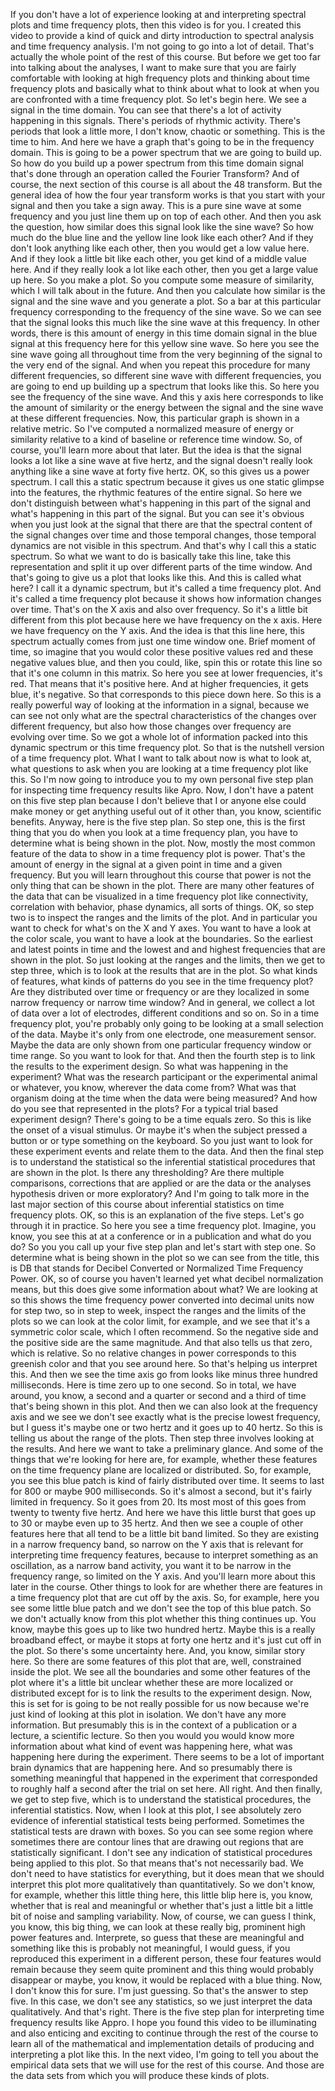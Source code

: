  If you don't have a lot of experience looking at and interpreting spectral plots and time frequency plots, then this video is for you. I created this video to provide a kind of quick and dirty introduction to spectral analysis and time frequency analysis. I'm not going to go into a lot of detail. That's actually the whole point of the rest of this course. But before we get too far into talking about the analyses, I want to make sure that you are fairly comfortable with looking at high frequency plots and thinking about time frequency plots and basically what to think about what to look at when you are confronted with a time frequency plot. So let's begin here. We see a signal in the time domain. You can see that there's a lot of activity happening in this signals. There's periods of rhythmic activity. There's periods that look a little more, I don't know, chaotic or something. This is the time to him. And here we have a graph that's going to be in the frequency domain. This is going to be a power spectrum that we are going to build up. So how do you build up a power spectrum from this time domain signal that's done through an operation called the Fourier Transform? And of course, the next section of this course is all about the 48 transform. But the general idea of how the four year transform works is that you start with your signal and then you take a sign away. This is a pure sine wave at some frequency and you just line them up on top of each other. And then you ask the question, how similar does this signal look like the sine wave? So how much do the blue line and the yellow line look like each other? And if they don't look anything like each other, then you would get a low value here. And if they look a little bit like each other, you get kind of a middle value here. And if they really look a lot like each other, then you get a large value up here. So you make a plot. So you compute some measure of similarity, which I will talk about in the future. And then you calculate how similar is the signal and the sine wave and you generate a plot. So a bar at this particular frequency corresponding to the frequency of the sine wave. So we can see that the signal looks this much like the sine wave at this frequency. In other words, there is this amount of energy in this time domain signal in the blue signal at this frequency here for this yellow sine wave. So here you see the sine wave going all throughout time from the very beginning of the signal to the very end of the signal. And when you repeat this procedure for many different frequencies, so different sine wave with different frequencies, you are going to end up building up a spectrum that looks like this. So here you see the frequency of the sine wave. And this y axis here corresponds to like the amount of similarity or the energy between the signal and the sine wave at these different frequencies. Now, this particular graph is shown in a relative metric. So I've computed a normalized measure of energy or similarity relative to a kind of baseline or reference time window. So, of course, you'll learn more about that later. But the idea is that the signal looks a lot like a sine wave at five hertz, and the signal doesn't really look anything like a sine wave at forty five hertz. OK, so this gives us a power spectrum. I call this a static spectrum because it gives us one static glimpse into the features, the rhythmic features of the entire signal. So here we don't distinguish between what's happening in this part of the signal and what's happening in this part of the signal. But you can see it's obvious when you just look at the signal that there are that the spectral content of the signal changes over time and those temporal changes, those temporal dynamics are not visible in this spectrum. And that's why I call this a static spectrum. So what we want to do is basically take this line, take this representation and split it up over different parts of the time window. And that's going to give us a plot that looks like this. And this is called what here? I call it a dynamic spectrum, but it's called a time frequency plot. And it's called a time frequency plot because it shows how information changes over time. That's on the X axis and also over frequency. So it's a little bit different from this plot because here we have frequency on the x axis. Here we have frequency on the Y axis. And the idea is that this line here, this spectrum actually comes from just one time window one. Brief moment of time, so imagine that you would color these positive values red and these negative values blue, and then you could, like, spin this or rotate this line so that it's one column in this matrix. So here you see at lower frequencies, it's red. That means that it's positive here. And at higher frequencies, it gets blue, it's negative. So that corresponds to this piece down here. So this is a really powerful way of looking at the information in a signal, because we can see not only what are the spectral characteristics of the changes over different frequency, but also how those changes over frequency are evolving over time. So we got a whole lot of information packed into this dynamic spectrum or this time frequency plot. So that is the nutshell version of a time frequency plot. What I want to talk about now is what to look at, what questions to ask when you are looking at a time frequency plot like this. So I'm now going to introduce you to my own personal five step plan for inspecting time frequency results like Apro. Now, I don't have a patent on this five step plan because I don't believe that I or anyone else could make money or get anything useful out of it other than, you know, scientific benefits. Anyway, here is the five step plan. So step one, this is the first thing that you do when you look at a time frequency plan, you have to determine what is being shown in the plot. Now, mostly the most common feature of the data to show in a time frequency plot is power. That's the amount of energy in the signal at a given point in time and a given frequency. But you will learn throughout this course that power is not the only thing that can be shown in the plot. There are many other features of the data that can be visualized in a time frequency plot like connectivity, correlation with behavior, phase dynamics, all sorts of things. OK, so step two is to inspect the ranges and the limits of the plot. And in particular you want to check for what's on the X and Y axes. You want to have a look at the color scale, you want to have a look at the boundaries. So the earliest and latest points in time and the lowest and and highest frequencies that are shown in the plot. So just looking at the ranges and the limits, then we get to step three, which is to look at the results that are in the plot. So what kinds of features, what kinds of patterns do you see in the time frequency plot? Are they distributed over time or frequency or are they localized in some narrow frequency or narrow time window? And in general, we collect a lot of data over a lot of electrodes, different conditions and so on. So in a time frequency plot, you're probably only going to be looking at a small selection of the data. Maybe it's only from one electrode, one measurement sensor. Maybe the data are only shown from one particular frequency window or time range. So you want to look for that. And then the fourth step is to link the results to the experiment design. So what was happening in the experiment? What was the research participant or the experimental animal or whatever, you know, wherever the data come from? What was that organism doing at the time when the data were being measured? And how do you see that represented in the plots? For a typical trial based experiment design? There's going to be a time equals zero. So this is like the onset of a visual stimulus. Or maybe it's when the subject pressed a button or or type something on the keyboard. So you just want to look for these experiment events and relate them to the data. And then the final step is to understand the statistical so the inferential statistical procedures that are shown in the plot. Is there any thresholding? Are there multiple comparisons, corrections that are applied or are the data or the analyses hypothesis driven or more exploratory? And I'm going to talk more in the last major section of this course about inferential statistics on time frequency plots. OK, so this is an explanation of the five steps. Let's go through it in practice. So here you see a time frequency plot. Imagine, you know, you see this at at a conference or in a publication and what do you do? So you you call up your five step plan and let's start with step one. So determine what is being shown in the plot so we can see from the title, this is DB that stands for Decibel Converted or Normalized Time Frequency Power. OK, so of course you haven't learned yet what decibel normalization means, but this does give some information about what? We are looking at so this shows the time frequency power converted into decimal units now for step two, so in step to week, inspect the ranges and the limits of the plots so we can look at the color limit, for example, and we see that it's a symmetric color scale, which I often recommend. So the negative side and the positive side are the same magnitude. And that also tells us that zero, which is relative. So no relative changes in power corresponds to this greenish color and that you see around here. So that's helping us interpret this. And then we see the time axis go from looks like minus three hundred milliseconds. Here is time zero up to one second. So in total, we have around, you know, a second and a quarter or second and a third of time that's being shown in this plot. And then we can also look at the frequency axis and we see we don't see exactly what is the precise lowest frequency, but I guess it's maybe one or two hertz and it goes up to 40 hertz. So this is telling us about the range of the plots. Then step three involves looking at the results. And here we want to take a preliminary glance. And some of the things that we're looking for here are, for example, whether these features on the time frequency plane are localized or distributed. So, for example, you see this blue patch is kind of fairly distributed over time. It seems to last for 800 or maybe 900 milliseconds. So it's almost a second, but it's fairly limited in frequency. So it goes from 20. Its most most of this goes from twenty to twenty five hertz. And here we have this little burst that goes up to 30 or maybe even up to 35 hertz. And then we see a couple of other features here that all tend to be a little bit band limited. So they are existing in a narrow frequency band, so narrow on the Y axis that is relevant for interpreting time frequency features, because to interpret something as an oscillation, as a narrow band activity, you want it to be narrow in the frequency range, so limited on the Y axis. And you'll learn more about this later in the course. Other things to look for are whether there are features in a time frequency plot that are cut off by the axis. So, for example, here you see some little blue patch and we don't see the top of this blue patch. So we don't actually know from this plot whether this thing continues up. You know, maybe this goes up to like two hundred hertz. Maybe this is a really broadband effect, or maybe it stops at forty one hertz and it's just cut off in the plot. So there's some uncertainty here. And, you know, similar story here. So there are some features of this plot that are, well, constrained inside the plot. We see all the boundaries and some other features of the plot where it's a little bit unclear whether these are more localized or distributed except for is to link the results to the experiment design. Now, this is set for is going to be not really possible for us now because we're just kind of looking at this plot in isolation. We don't have any more information. But presumably this is in the context of a publication or a lecture, a scientific lecture. So then you would you would know more information about what kind of event was happening here, what was happening here during the experiment. There seems to be a lot of important brain dynamics that are happening here. And so presumably there is something meaningful that happened in the experiment that corresponded to roughly half a second after the trial on set here. All right. And then finally, we get to step five, which is to understand the statistical procedures, the inferential statistics. Now, when I look at this plot, I see absolutely zero evidence of inferential statistical tests being performed. Sometimes the statistical tests are drawn with boxes. So you can see some region where sometimes there are contour lines that are drawing out regions that are statistically significant. I don't see any indication of statistical procedures being applied to this plot. So that means that's not necessarily bad. We don't need to have statistics for everything, but it does mean that we should interpret this plot more qualitatively than quantitatively. So we don't know, for example, whether this little thing here, this little blip here is, you know, whether that is real and meaningful or whether that's just a little bit a little bit of noise and sampling variability. Now, of course, we can guess I think, you know, this big thing, we can look at these really big, prominent high power features and. Interprete, so guess that these are meaningful and something like this is probably not meaningful, I would guess, if you reproduced this experiment in a different person, these four features would remain because they seem quite prominent and this thing would probably disappear or maybe, you know, it would be replaced with a blue thing. Now, I don't know this for sure. I'm just guessing. So that's the answer to step five. In this case, we don't see any statistics, so we just interpret the data qualitatively. And that's right. There is the five step plan for interpreting time frequency results like Appro. I hope you found this video to be illuminating and also enticing and exciting to continue through the rest of the course to learn all of the mathematical and implementation details of producing and interpreting a plot like this. In the next video, I'm going to tell you about the empirical data sets that we will use for the rest of this course. And those are the data sets from which you will produce these kinds of plots.